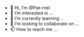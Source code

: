 - 👋 Hi, I’m @Pat-rnel
- 👀 I’m interested in ...
- 🌱 I’m currently learning ...
- 💞️ I’m looking to collaborate on ...
- 📫 How to reach me ...

<!---
Pat-rnel/Pat-rnel is a ✨ special ✨ repository because its `README.md` (this file) appears on your GitHub profile.
You can click the Preview link to take a look at your changes.
--->
